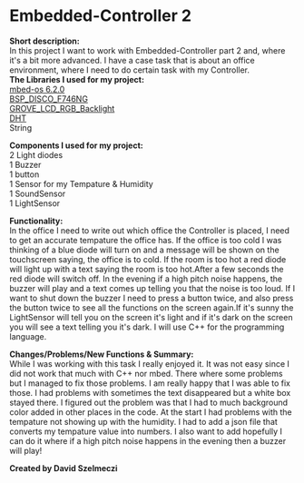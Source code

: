 # Embedded-Controller 2
<b>Short description:</b><br/>
In this project I want to work with Embedded-Controller part 2 and, where it's a bit more advanced. I have a case task that is about an office environment, where
I need to do certain task with my Controller. <br/>
<b>The Libraries I used for my project:</b> <br/>
<a href="https://github.com/ARMmbed/mbed-os.git">mbed-os 6.2.0</a> <br/>
<a href="https://os.mbed.com/teams/ST/code/BSP_DISCO_F746NG/">BSP_DISCO_F746NG</a> <br/>
<a href="https://os.mbed.com/users/cmatz3/code/Grove_LCD_RGB_Backlight/">GROVE_LCD_RGB_Backlight</a><br/>
<a href="https://os.mbed.com/teams/components/code/DHT/">DHT</a></br>
<a>String</a><br/>

<b>Components I used for my project:</b><br/>
<a>2 Light diodes</a><br/>
<a>1 Buzzer</a><br/>
<a>1 button</a><br/>
<a>1 Sensor for my Tempature & Humidity</a><br/>
<a>1 SoundSensor</a><br/>
<a>1 LightSensor</a><br/>

<b>Functionality:</b><br/>
In the office 
I need to write out which office the Controller is placed, I need to get an accurate tempature the office has. If the office is too cold I was thinking of 
a blue diode will turn on and a message will be shown on the touchscreen saying, the office is to cold. If the room is too hot a red 
diode will light up with a text saying the room is too hot.After a few seconds the red diode will switch off. In the evening if a high pitch noise happens, 
the buzzer will play and a text comes up telling you that the noise is too loud. If I want to shut down the buzzer I need to press a button twice, and also press
the button twice to see all the functions on the screen again.If it's sunny the LightSensor will tell you on the screen 
it's light and if it's dark on the screen you will see a text telling you it's dark. 
I will use C++ for the programming language.<br/>

<b>Changes/Problems/New Functions & Summary:</b><br/>
While I was working with this task I really enjoyed it. It was not easy since I did not work that much with C++ nor mbed. There where some problems but I managed 
to fix those problems. I am really happy that I was able to fix those. I had problems with sometimes the text disappeared but a white box stayed there. I figured
out the problem was that I had to much background color added in other places in the code. At the start I had problems with the tempature not showing up with the
humidity. I had to add a json file that converts my tempature value into numbers. I also want to add hopefully I can do it where if a high pitch noise happens in the 
evening then a buzzer will play!


<b>Created by David Szelmeczi</b><br/> 
